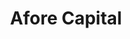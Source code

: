 ---
layout: firm_page
title: "Afore Capital"
id: "afore.vc"
permalink: "/aforecapitalafore.vc/"
website: "https://www.afore.vc"
offices: "San Francisco (United States)"
investment_stages: "Pre-Seed, Seed"
portfolio_companies: "Benchsci, Modern Health, Neo Financial, Overtime, Flatfile, Seel, Knock, Newme, Herald, Pomelo, Inngest, ConverzAI, Gamma, Fauna, Osana Salud, UserEvidence, Loop, Winnie, Goldcast, Stress-Free Auto Care, Iterative.ai, Cushion, Andrena, BoxBot, Terminal 49, Bulkmro, Healthnote, Sinai, Jabu, Till Financial, FLYP, Arrow, Rosie, Honeycomb, Highlight, Yaysay, Glyf, Shortwave, CivilGrid, Thoughtly, Factor, Mesh, Florida St., New Lantern, Prism Data, AgentOps, Honeybee, Swept, Pluto Health, Candor, Hardfin, Baselayer, BeatBread, Pulse Protocol, Highnote, Paperplane, PromptArmor, Openmart, Kroo, Ludio, Mayhem, Memo, ONYX, Retain, Stream, Vibely, Zuul Kitchen"
portfolio_link: "https://www.afore.vc/portfolio"
investment_markets: "Hardware, Security, Web3, AR/VR, B2B, API, Gaming, Insurtech, Dev Tools, Infrastructure, Consumer, SaaS, Marketplace, Healthcare, FinTech, AI"
founded_year: "2016"
description: "Afore Capital is a $300M fund investing in pre-traction companies. They focus on what can go right and work quickly to make decisions. They consider themselves a founder's SWAT team, providing support and asking tough questions."
linkedin: "https://www.linkedin.com/company/aforecapital/"
twitter: "https://twitter.com/aforevc"
instagram: ""
team_page: ""
investor_type: "Venture Capital"
crunchbase: "https://www.crunchbase.com/organization/afore-capital"
pitchbook: ""

# SEO Optimization
meta_title: "Afore Capital - VC Firm - projectstartups.com"
meta_description: "Afore Capital, Afore Capital is a $300M fund investing in pre-traction companies. They focus on what can go right and work quickly to make decisions. They consider t..."
meta_keywords: "Afore Capital, Hardware, Security, Web3, AR/VR, B2B, API, Gaming, Insurtech, Dev Tools, Infrastructure, Consumer, SaaS, Marketplace, Healthcare, FinTech, AI, VC firm, venture capital, startup investor, projectstartups.com"
canonical_url: "https://vc.projectstartups.com/aforecapitalafore.vc/"
---